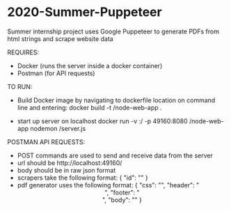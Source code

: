 # 2020-Summer-Puppeteer
Summer internship project uses Google Puppeteer to generate PDFs from html strings and scrape website data


REQUIRES:
- Docker (runs the server inside a docker container)
- Postman (for API requests)


TO RUN:
- Build Docker image by navigating to dockerfile location on command line and entering:
docker build -t <yourname>/node-web-app .

- start up server on localhost
docker run -v <local computer directory>:<inner docker directory>/ -p 49160:8080 <yourname>/node-web-app nodemon <inner docker directory>/server.js


POSTMAN API REQUESTS:
- POST commands are used to send and receive data from the server
- url should be http://localhost:49160/<function here>
- body should be in raw json format
- scrapers take the following format:
    {
      "id": "<some license number>"
    }
- pdf generator uses the following format:
    {
      "css": "<css filepath>",
      "header": "<header filepath>",
      "footer": "<footer filepath>",
      "body": "<html string filepath>"
    }
